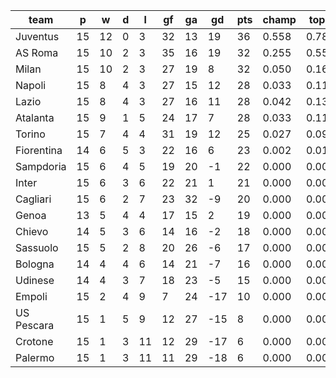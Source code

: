 |    team    | p  | w  | d | l  | gf | ga | gd  | pts | champ | top2  | top3  | top4  |  5-7  | bot4  | bot3  | bot2  |
|------------|----|----|---|----|----|----|-----|-----|-------|-------|-------|-------|-------|-------|-------|-------|
| Juventus   | 15 | 12 | 0 |  3 | 32 | 13 |  19 |  36 | 0.558 | 0.788 | 0.891 | 0.948 | 0.047 | 0.000 | 0.000 | 0.000|
| AS Roma    | 15 | 10 | 2 |  3 | 35 | 16 |  19 |  32 | 0.255 | 0.557 | 0.731 | 0.837 | 0.141 | 0.000 | 0.000 | 0.000|
| Milan      | 15 | 10 | 2 |  3 | 27 | 19 |   8 |  32 | 0.050 | 0.165 | 0.319 | 0.478 | 0.372 | 0.000 | 0.000 | 0.000|
| Napoli     | 15 |  8 | 4 |  3 | 27 | 15 |  12 |  28 | 0.033 | 0.114 | 0.238 | 0.382 | 0.409 | 0.000 | 0.000 | 0.000|
| Lazio      | 15 |  8 | 4 |  3 | 27 | 16 |  11 |  28 | 0.042 | 0.139 | 0.286 | 0.444 | 0.390 | 0.000 | 0.000 | 0.000|
| Atalanta   | 15 |  9 | 1 |  5 | 24 | 17 |   7 |  28 | 0.033 | 0.116 | 0.245 | 0.394 | 0.412 | 0.000 | 0.000 | 0.000|
| Torino     | 15 |  7 | 4 |  4 | 31 | 19 |  12 |  25 | 0.027 | 0.099 | 0.218 | 0.354 | 0.411 | 0.000 | 0.000 | 0.000|
| Fiorentina | 14 |  6 | 5 |  3 | 22 | 16 |   6 |  23 | 0.002 | 0.014 | 0.039 | 0.079 | 0.257 | 0.004 | 0.001 | 0.000|
| Sampdoria  | 15 |  6 | 4 |  5 | 19 | 20 |  -1 |  22 | 0.000 | 0.003 | 0.013 | 0.030 | 0.163 | 0.008 | 0.002 | 0.000|
| Inter      | 15 |  6 | 3 |  6 | 22 | 21 |   1 |  21 | 0.000 | 0.001 | 0.003 | 0.009 | 0.077 | 0.029 | 0.008 | 0.001|
| Cagliari   | 15 |  6 | 2 |  7 | 23 | 32 |  -9 |  20 | 0.000 | 0.001 | 0.002 | 0.005 | 0.042 | 0.062 | 0.017 | 0.005|
| Genoa      | 13 |  5 | 4 |  4 | 17 | 15 |   2 |  19 | 0.000 | 0.003 | 0.011 | 0.028 | 0.147 | 0.014 | 0.004 | 0.001|
| Chievo     | 14 |  5 | 3 |  6 | 14 | 16 |  -2 |  18 | 0.000 | 0.001 | 0.003 | 0.007 | 0.068 | 0.033 | 0.008 | 0.002|
| Sassuolo   | 15 |  5 | 2 |  8 | 20 | 26 |  -6 |  17 | 0.000 | 0.000 | 0.000 | 0.003 | 0.027 | 0.084 | 0.029 | 0.008|
| Bologna    | 14 |  4 | 4 |  6 | 14 | 21 |  -7 |  16 | 0.000 | 0.000 | 0.001 | 0.002 | 0.021 | 0.115 | 0.042 | 0.013|
| Udinese    | 14 |  4 | 3 |  7 | 18 | 23 |  -5 |  15 | 0.000 | 0.000 | 0.001 | 0.002 | 0.017 | 0.123 | 0.050 | 0.015|
| Empoli     | 15 |  2 | 4 |  9 |  7 | 24 | -17 |  10 | 0.000 | 0.000 | 0.000 | 0.000 | 0.000 | 0.834 | 0.618 | 0.380|
| US Pescara | 15 |  1 | 5 |  9 | 12 | 27 | -15 |   8 | 0.000 | 0.000 | 0.000 | 0.000 | 0.000 | 0.839 | 0.636 | 0.395|
| Crotone    | 15 |  1 | 3 | 11 | 12 | 29 | -17 |   6 | 0.000 | 0.000 | 0.000 | 0.000 | 0.000 | 0.932 | 0.806 | 0.614|
| Palermo    | 15 |  1 | 3 | 11 | 11 | 29 | -18 |   6 | 0.000 | 0.000 | 0.000 | 0.000 | 0.000 | 0.922 | 0.780 | 0.567|
